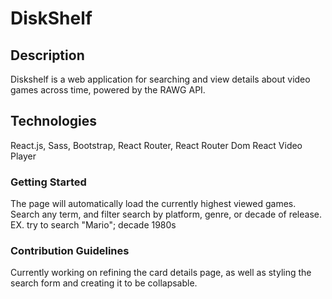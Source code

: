 # DiskShelf

## Description 

Diskshelf is a web application for searching and view details about video games across time, powered by the RAWG API. 

## Technologies 

React.js, Sass, Bootstrap, React Router, React Router Dom React Video Player

### Getting Started 
The page will automatically load the currently highest viewed games. Search any term, and filter search by platform, genre, or decade of release. EX. try to search "Mario"; decade 1980s 

### Contribution Guidelines 

Currently working on refining the card details page, as well as styling the search form and creating it to be collapsable. 